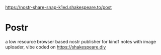 https://nostr-share-snap-k1ed.shakespeare.to/post
# Postr
a low resource browser based nostr publisher for kind1 notes with image uploader, vibe coded on https://shakespeare.diy

